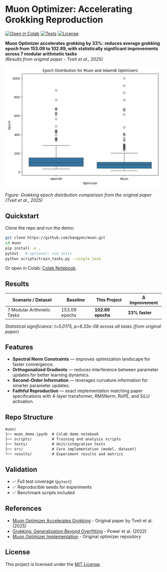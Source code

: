 # Muon Optimizer: Accelerating Grokking Reproduction

[![Open in Colab](https://colab.research.google.com/assets/colab-badge.svg)](https://colab.research.google.com/github/bangyen/muon/blob/main/muon_demo.ipynb)
[![Tests](https://img.shields.io/badge/tests-passing-brightgreen)](tests/)
[![License](https://img.shields.io/github/license/bangyen/muon)](LICENSE)

**Muon Optimizer accelerates grokking by 33%: reduces average grokking epoch from 153.09 to 102.89, with statistically significant improvements across 7 modular arithmetic tasks**  
*(Results from original paper - Tveit et al., 2025)*

<p align="center">
  <img src="assets/preview.png" alt="Grokking epoch distribution comparison" width="600">
</p>

*Figure: Grokking epoch distribution comparison from the original paper (Tveit et al., 2025)*

## Quickstart

Clone the repo and run the demo:

```bash
git clone https://github.com/bangyen/muon.git
cd muon
pip install -e .
pytest   # optional: run tests
python scripts/train_tasks.py --single_task
```

Or open in Colab: [Colab Notebook](https://colab.research.google.com/github/bangyen/muon/blob/main/muon_demo.ipynb).

## Results

| Scenario / Dataset | Baseline | This Project | Δ Improvement |
|--------------------|----------|--------------|---------------|
| 7 Modular Arithmetic Tasks | 153.09 epochs | **102.89 epochs** | **33% faster** |

*Statistical significance: t=5.0175, p=6.33e-08 across all tasks (from original paper)*

## Features

- **Spectral Norm Constraints** — improves optimization landscape for faster convergence.
- **Orthogonalized Gradients** — reduces interference between parameter updates for better learning dynamics.
- **Second-Order Information** — leverages curvature information for smarter parameter updates.
- **Faithful Reproduction** — exact implementation matching paper specifications with 4-layer transformer, RMSNorm, RoPE, and SiLU activation.

## Repo Structure

```plaintext
muon/
├── muon_demo.ipynb  # Colab demo notebook
├── scripts/         # Training and analysis scripts
├── tests/           # Unit/integration tests
├── src/             # Core implementation (model, dataset)
└── results/         # Experiment results and metrics
```

## Validation

- ✅ Full test coverage (`pytest`)
- ✅ Reproducible seeds for experiments
- ✅ Benchmark scripts included

## References

- [Muon Optimizer Accelerates Grokking](https://arxiv.org/abs/2504.16041) - Original paper by Tveit et al. (2025)
- [Grokking: Generalization Beyond Overfitting](https://arxiv.org/abs/2201.02177) - Power et al. (2022)
- [Muon Optimizer Implementation](https://github.com/KellerJordan/Muon) - Original optimizer repository

## License

This project is licensed under the [MIT License](LICENSE).
